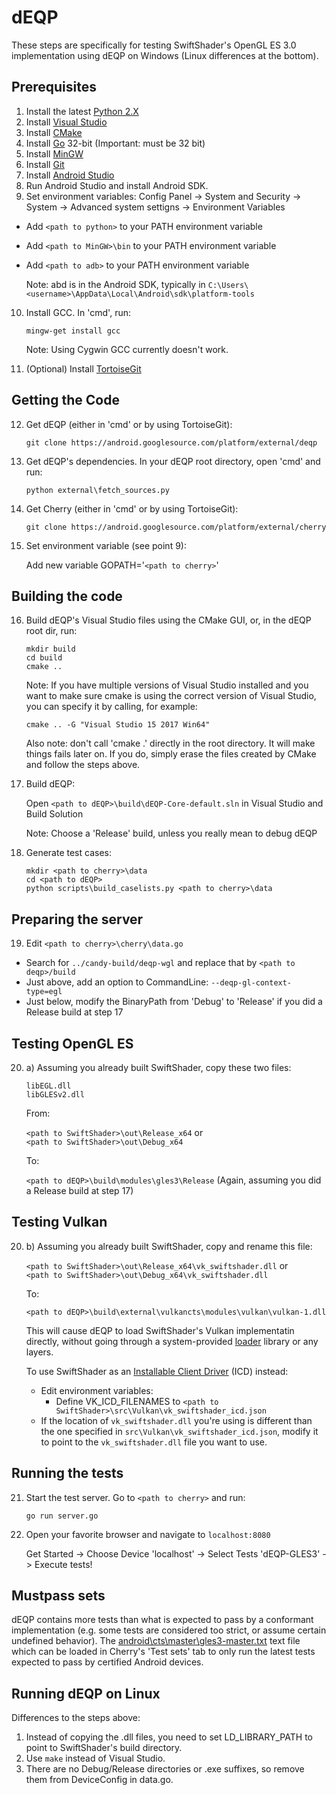 dEQP
====

These steps are specifically for testing SwiftShader's OpenGL ES 3.0 implementation using dEQP on Windows (Linux differences at the bottom).

Prerequisites
-------------

1. Install the latest [Python 2.X](https://www.python.org/downloads/)
2. Install [Visual Studio](https://visualstudio.microsoft.com/vs/community/)
3. Install [CMake](https://cmake.org/download/)
4. Install [Go](https://golang.org/doc/install) 32-bit (Important: must be 32 bit)
5. Install [MinGW](http://www.mingw.org/)
6. Install [Git](https://git-scm.com/download/win)
7. Install [Android Studio](https://developer.android.com/studio/index.html)
8. Run Android Studio and install Android SDK.
9. Set environment variables: Config Panel -> System and Security -> System -> Advanced system settigns -> Environment Variables
  * Add `<path to python>` to your PATH environment variable
  * Add `<path to MinGW>\bin` to your PATH environment variable
  * Add `<path to adb>` to your PATH environment variable 

    Note: abd is in the Android SDK, typically in `C:\Users\<username>\AppData\Local\Android\sdk\platform-tools`

10. Install GCC. In 'cmd', run:

    `mingw-get install gcc`

    Note: Using Cygwin GCC currently doesn't work.

11. (Optional) Install [TortoiseGit](https://tortoisegit.org/)

Getting the Code
----------------

12. Get dEQP (either in 'cmd' or by using TortoiseGit):

    `git clone https://android.googlesource.com/platform/external/deqp`

13. Get dEQP's dependencies. In your dEQP root directory, open 'cmd' and run:

    `python external\fetch_sources.py`

14. Get Cherry (either in 'cmd' or by using TortoiseGit):

    `git clone https://android.googlesource.com/platform/external/cherry`

15. Set environment variable (see point 9):

    Add new variable GOPATH='`<path to cherry>`'

Building the code
-----------------

16. Build dEQP's Visual Studio files using the CMake GUI, or, in the dEQP root dir, run:
    ```
    mkdir build 
    cd build
    cmake ..
    ```
    Note: If you have multiple versions of Visual Studio installed and you want to make sure cmake is using the correct version of Visual Studio, you can specify it by calling, for example:

    `cmake .. -G "Visual Studio 15 2017 Win64"`

    Also note: don't call 'cmake .' directly in the root directory. It will make things fails later on. If you do, simply erase the files created by CMake and follow the steps above.

17. Build dEQP:

    Open `<path to dEQP>\build\dEQP-Core-default.sln` in Visual Studio and Build Solution

    Note: Choose a 'Release' build, unless you really mean to debug dEQP

18. Generate test cases:
    ```
    mkdir <path to cherry>\data
    cd <path to dEQP>
    python scripts\build_caselists.py <path to cherry>\data
    ```

Preparing the server
--------------------

19. Edit `<path to cherry>\cherry\data.go`
* Search for `../candy-build/deqp-wgl` and replace that by `<path to deqp>/build`
* Just above, add an option to CommandLine: `--deqp-gl-context-type=egl`
* Just below, modify the BinaryPath from 'Debug' to 'Release' if you did a Release build at step 17

Testing OpenGL ES
-----------------

20. a) Assuming you already built SwiftShader, copy these two files:

    `libEGL.dll`  
    `libGLESv2.dll`

    From:

    `<path to SwiftShader>\out\Release_x64` or  
    `<path to SwiftShader>\out\Debug_x64`

    To:

    `<path to dEQP>\build\modules\gles3\Release` (Again, assuming you did a Release build at step 17)

Testing Vulkan
--------------

20. b) Assuming you already built SwiftShader, copy and rename this file:

    `<path to SwiftShader>\out\Release_x64\vk_swiftshader.dll` or  
    `<path to SwiftShader>\out\Debug_x64\vk_swiftshader.dll`

    To:

    `<path to dEQP>\build\external\vulkancts\modules\vulkan\vulkan-1.dll`

    This will cause dEQP to load SwiftShader's Vulkan implementatin directly, without going through a system-provided [loader](https://github.com/KhronosGroup/Vulkan-Loader/blob/master/loader/LoaderAndLayerInterface.md#the-loader) library or any layers.

    To use SwiftShader as an [Installable Client Driver](https://github.com/KhronosGroup/Vulkan-Loader/blob/master/loader/LoaderAndLayerInterface.md#installable-client-drivers) (ICD) instead:
    * Edit environment variables:
      * Define VK_ICD_FILENAMES to `<path to SwiftShader>\src\Vulkan\vk_swiftshader_icd.json`
    * If the location of `vk_swiftshader.dll` you're using is different than the one specified in `src\Vulkan\vk_swiftshader_icd.json`, modify it to point to the `vk_swiftshader.dll` file you want to use.

Running the tests
-----------------

21. Start the test server. Go to `<path to cherry>` and run:

    `go run server.go`

22. Open your favorite browser and navigate to `localhost:8080`

    Get Started -> Choose Device 'localhost' -> Select Tests 'dEQP-GLES3' -> Execute tests!

Mustpass sets
-------------

dEQP contains more tests than what is expected to pass by a conformant implementation (e.g. some tests are considered too strict, or assume certain undefined behavior). The [android\cts\master\gles3-master.txt](https://android.googlesource.com/platform/external/deqp/+/master/android/cts/master/gles3-master.txt) text file which can be loaded in Cherry's 'Test sets' tab to only run the latest tests expected to pass by certified Android devices.

Running dEQP on Linux
---------------------

Differences to the steps above:

1. Instead of copying the .dll files, you need to set LD_LIBRARY_PATH to point to SwiftShader's build directory.
2. Use `make` instead of Visual Studio.
3. There are no Debug/Release directories or .exe suffixes, so remove them from DeviceConfig in data.go.